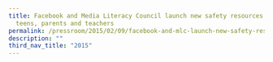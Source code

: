 ```yaml
---
title: Facebook and Media Literacy Council launch new safety resources for
  teens, parents and teachers
permalink: /pressroom/2015/02/09/facebook-and-mlc-launch-new-safety-resources-for-teens-parents-and-teachers/
description: ""
third_nav_title: "2015"
---
```

